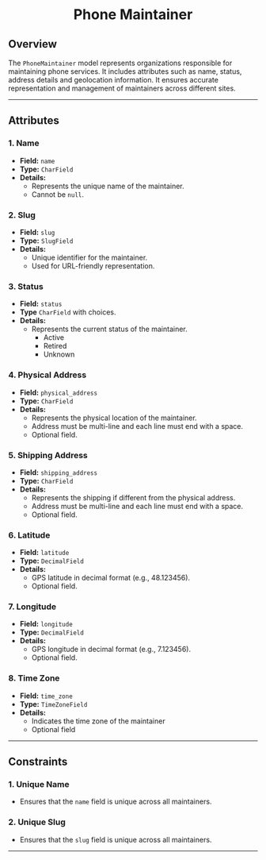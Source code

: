 <h1 align="center">
    Phone Maintainer<br>
</h1>

## Overview

The `PhoneMaintainer` model represents organizations responsible for maintaining phone services. It includes attributes such as name, status, address details and geolocation information. It ensures accurate representation and management of maintainers across different sites.

---

## Attributes

### 1. **Name**

- **Field:** `name`
- **Type:** `CharField`
- **Details:**
  - Represents the unique name of the maintainer.
  - Cannot be `null`.

### 2. **Slug**

- **Field:** `slug`
- **Type:** `SlugField`
- **Details:**
  - Unique identifier for the maintainer.
  - Used for URL-friendly representation.

### 3. **Status**

- **Field:** `status`
- **Type** `CharField` with choices.
- **Details:**
  - Represents the current status of the maintainer.
    - Active
    - Retired
    - Unknown

### 4. **Physical Address**

- **Field:** `physical_address`
- **Type:** `CharField`
- **Details:**
  - Represents the physical location of the maintainer.
  - Address must be multi-line and each line must end with a space.
  - Optional field.

### 5. **Shipping Address**

- **Field:** `shipping_address`
- **Type:** `CharField`
- **Details:**
  - Represents the shipping if different from the physical address.
  - Address must be multi-line and each line must end with a space.
  - Optional field.

### 6. **Latitude**

- **Field:** `latitude`
- **Type:** `DecimalField`
- **Details:**
  - GPS latitude in decimal format (e.g., 48.123456).
  - Optional field.

### 7. **Longitude**

- **Field:** `longitude`
- **Type:** `DecimalField`
- **Details:**
  - GPS longitude in decimal format (e.g., 7.123456).
  - Optional field.

### 8. **Time Zone**

- **Field:** `time_zone`
- **Type:** `TimeZoneField`
- **Details:**
  - Indicates the time zone of the maintainer
  - Optional field

---

## Constraints

### 1. **Unique Name**

- Ensures that the `name` field is unique across all maintainers.

### 2. **Unique Slug**

- Ensures that the `slug` field is unique across all maintainers.

---
